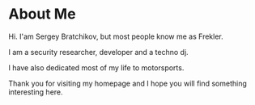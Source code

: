 # About Me

Hi. I'am Sergey Bratchikov, but most people know me as Frekler.

I am a security researcher, developer and a techno dj.

I have also dedicated most of my life to motorsports.

Thank you for visiting my homepage and I hope you will find something interesting here.